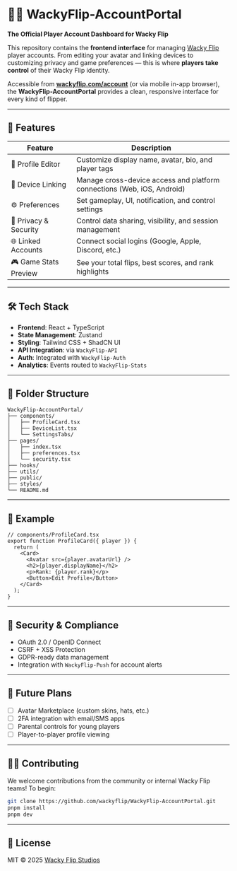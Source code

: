 # 🧑‍🚀 WackyFlip-AccountPortal

**The Official Player Account Dashboard for Wacky Flip**

This repository contains the **frontend interface** for managing [Wacky Flip](https://wackyflip.com) player accounts. From editing your avatar and linking devices to customizing privacy and game preferences — this is where **players take control** of their Wacky Flip identity.

Accessible from **[wackyflip.com/account](https://wackyflip.com/account)** (or via mobile in-app browser), the **WackyFlip-AccountPortal** provides a clean, responsive interface for every kind of flipper.

---

## 🎯 Features

| Feature               | Description                                                             |
| --------------------- | ----------------------------------------------------------------------- |
| 📝 Profile Editor     | Customize display name, avatar, bio, and player tags                    |
| 📱 Device Linking     | Manage cross-device access and platform connections (Web, iOS, Android) |
| ⚙ Preferences         | Set gameplay, UI, notification, and control settings                    |
| 🔐 Privacy & Security | Control data sharing, visibility, and session management                |
| 🌐 Linked Accounts    | Connect social logins (Google, Apple, Discord, etc.)                    |
| 🎮 Game Stats Preview | See your total flips, best scores, and rank highlights                  |

---

## 🛠 Tech Stack

* **Frontend**: React + TypeScript
* **State Management**: Zustand
* **Styling**: Tailwind CSS + ShadCN UI
* **API Integration**: via `WackyFlip-API`
* **Auth**: Integrated with `WackyFlip-Auth`
* **Analytics**: Events routed to `WackyFlip-Stats`

---

## 📁 Folder Structure

```
WackyFlip-AccountPortal/
├── components/
│   ├── ProfileCard.tsx
│   ├── DeviceList.tsx
│   └── SettingsTabs/
├── pages/
│   ├── index.tsx
│   ├── preferences.tsx
│   └── security.tsx
├── hooks/
├── utils/
├── public/
├── styles/
└── README.md
```

---

## 🧪 Example

```tsx
// components/ProfileCard.tsx
export function ProfileCard({ player }) {
  return (
    <Card>
      <Avatar src={player.avatarUrl} />
      <h2>{player.displayName}</h2>
      <p>Rank: {player.rank}</p>
      <Button>Edit Profile</Button>
    </Card>
  );
}
```

---

## 🔐 Security & Compliance

* OAuth 2.0 / OpenID Connect
* CSRF + XSS Protection
* GDPR-ready data management
* Integration with `WackyFlip-Push` for account alerts

---

## 🔄 Future Plans

* [ ] Avatar Marketplace (custom skins, hats, etc.)
* [ ] 2FA integration with email/SMS apps
* [ ] Parental controls for young players
* [ ] Player-to-player profile viewing

---

## 🧑‍💻 Contributing

We welcome contributions from the community or internal Wacky Flip teams!
To begin:

```bash
git clone https://github.com/wackyflip/WackyFlip-AccountPortal.git
pnpm install
pnpm dev
```

---

## 📜 License

MIT © 2025 [Wacky Flip Studios](https://wackyflip.com)

